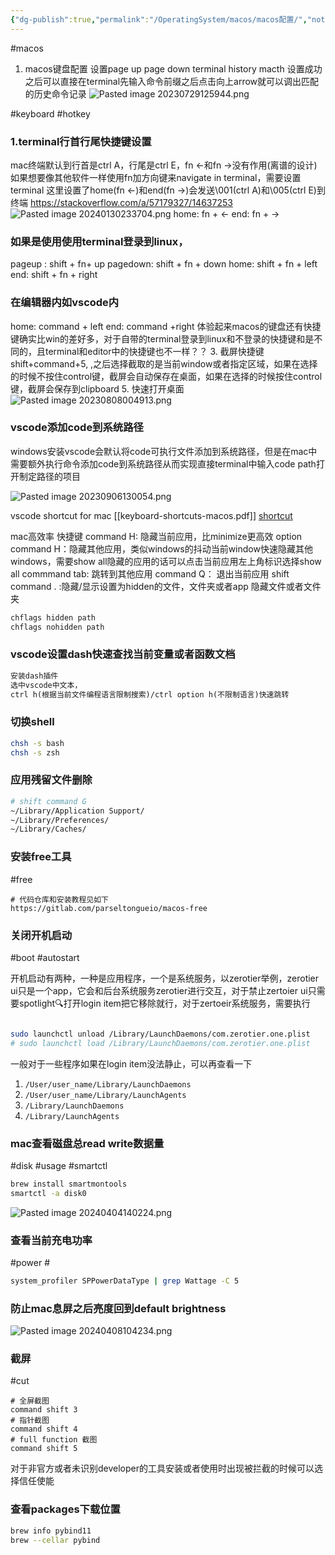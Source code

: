 ```yaml
---
{"dg-publish":true,"permalink":"/OperatingSystem/macos/macos配置/","noteIcon":"3"}
---
```



#macos
1. macos键盘配置
设置page up page down terminal history macth
设置成功之后可以直接在terminal先输入命令前缀之后点击向上arrow就可以调出匹配的历史命令记录
![Pasted image 20230729125944.png](/img/user/pics/Pasted%20image%2020230729125944.png)

#keyboard #hotkey
### 1.terminal行首行尾快捷键设置
mac终端默认到行首是ctrl A，行尾是ctrl E，fn <-和fn ->没有作用(离谱的设计)
如果想要像其他软件一样使用fn加方向键来navigate in terminal，需要设置terminal
这里设置了home(fn <-)和end(fn ->)会发送\\001(ctrl A)和\\005(ctrl E)到终端
https://stackoverflow.com/a/57179327/14637253
![Pasted image 20240130233704.png](/img/user/pics/Pasted%20image%2020240130233704.png)
home: fn + <-
end: fn + ->
### 如果是使用使用terminal登录到linux，
pageup :     shift + fn+ up
pagedown: shift + fn + down
home:         shift + fn + left
end:            shift + fn + right
### 在编辑器内如vscode内
home: command + left
end:    command +right
体验起来macos的键盘还有快捷键确实比win的差好多，对于自带的terminal登录到linux和不登录的快捷键和是不同的，且terminal和editor中的快捷键也不一样？？
3. 截屏快捷键
shift+command+5, ,之后选择截取的是当前window或者指定区域，如果在选择的时候不按住control键，截屏会自动保存在桌面，如果在选择的时候按住control键，截屏会保存到clipboard
5. 快速打开桌面
![Pasted image 20230808004913.png](/img/user/pics/Pasted%20image%2020230808004913.png)

### vscode添加code到系统路径
windows安装vscode会默认将code可执行文件添加到系统路径，但是在mac中需要额外执行命令添加code到系统路径从而实现直接terminal中输入code  path打开制定路径的项目

![Pasted image 20230906130054.png](/img/user/pics/Pasted%20image%2020230906130054.png)

vscode shortcut for mac
[[keyboard-shortcuts-macos.pdf]]
[shortcut](https://code.visualstudio.com/shortcuts/keyboard-shortcuts-macos.pdf)

mac高效率
快捷键
command H: 隐藏当前应用，比minimize更高效
option command H：隐藏其他应用，类似windows的抖动当前window快速隐藏其他windows，需要show all隐藏的应用的话可以点击当前应用左上角标识选择show all
commmand tab: 跳转到其他应用
command Q： 退出当前应用
shift command . :隐藏/显示设置为hidden的文件，文件夹或者app
隐藏文件或者文件夹
```bash
chflags hidden path
chflags nohidden path
```

### vscode设置dash快速查找当前变量或者函数文档
```txt
安装dash插件
选中vscode中文本，
ctrl h(根据当前文件编程语言限制搜索)/ctrl option h(不限制语言)快速跳转

```

### 切换shell
```bash
chsh -s bash
chsh -s zsh
```

### 应用残留文件删除

```bash
# shift command G
~/Library/Application Support/
~/Library/Preferences/
~/Library/Caches/

```

### 安装free工具

#free
```
# 代码仓库和安装教程见如下
https://gitlab.com/parseltongueio/macos-free

```

### 关闭开机启动
#boot #autostart

开机启动有两种，一种是应用程序，一个是系统服务，以zerotier举例，zerotier ui只是一个app，它会和后台系统服务zerotier进行交互，对于禁止zertoier ui只需要spotlight🔍打开login item把它移除就行，对于zertoeir系统服务，需要执行
```bash

sudo launchctl unload /Library/LaunchDaemons/com.zerotier.one.plist
# sudo launchctl load /Library/LaunchDaemons/com.zerotier.one.plist
```
一般对于一些程序如果在login item没法静止，可以再查看一下
1. `/User/user_name/Library/LaunchDaemons`
2. `/User/user_name/Library/LaunchAgents`
3. `/Library/LaunchDaemons`
4. `/Library/LaunchAgents`

### mac查看磁盘总read write数据量
#disk #usage #smartctl
```sh
brew install smartmontools
smartctl -a disk0

```
![Pasted image 20240404140224.png](/img/user/OperatingSystem/macos/attachments/Pasted%20image%2020240404140224.png)




### 查看当前充电功率
#power #
```sh
system_profiler SPPowerDataType | grep Wattage -C 5

```

### 防止mac息屏之后亮度回到default brightness
![Pasted image 20240408104234.png](/img/user/OperatingSystem/macos/attachments/Pasted%20image%2020240408104234.png)


### 截屏
#cut 

```
# 全屏截图
command shift 3
# 指针截图
command shift 4
# full function 截图
command shift 5
```

对于非官方或者未识别developer的工具安装或者使用时出现被拦截的时候可以选择信任使能


### 查看packages下载位置
```sh
brew info pybind11
brew --cellar pybind

```